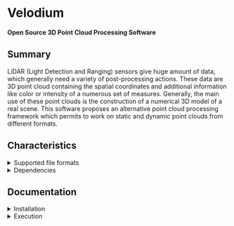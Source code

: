 # Velodium
**Open Source 3D Point Cloud Processing Software**

## Summary

LiDAR (Light Detection and Ranging) sensors give huge amount of data, which generally need a variety of post-processing actions. These data are 3D point cloud containing the spatial coordinates and additional information like color or intensity of a numerous set of measures. Generally, the main use of these point clouds is the construction of a numerical 3D model of a real scene. This software proposes an alternative point cloud processing framework which permits to work on static and dynamic point clouds from different formats.

## Characteristics

<details><summary>Supported file formats</summary>

Import: pts, ply, ptx, obj, csv

Export: pts, ply

</details>

<details><summary>Dependencies</summary>

All of the code is written in C++, for performance purpose. The incorporated external libraries come from the open source world:
- OpenGL (https://www.opengl.org): Data visualization
- ImGui (https://github.com/ocornut/imgui): Graphical user interface
- PCL (https://pointclouds.org/): a set of processing algorithms
- Eigen (https://eigen.tuxfamily.org/): Some linear algebra
- FLANN (https://github.com/flann-lib/flann) & Nanoflann (https://github.com/jlblancoc/nanoflann) : Nearest neighbor search
- Gnuplot (http://www.gnuplot.info/): Graphical data visualization
- OptimLib (https://www.kthohr.com/optimlib.html): Numerical optimization methods
- normals_Hough (https://github.com/aboulch/normals_Hough): Method for normal estimation
- OpenMP (https://www.openmp.org/): Multithreading
- FontAwesome (https://fontawesome.com/): Icons

</details>

## Documentation

<details><summary>Installation</summary>
This code is only supported on Linux OS.
Tested on Ubuntu 18.04LTS, 20.04LTS, 22.04LTS.

Simply run the script file
```
cd /Lidium
./install.sh
```

Compile the executable:
```
 mkdir build && cd build && cmake .. && make -j4
```

</details>
<details><summary>Execution</summary>

To start the program run:
```
./executable
```

Some arguments could be added:
```
- capture                 [LiDAR capture mode]
- ai                      [AI interface mode]
- server                  [Server mode]
- load + absolute_path    [Load a cloud at start]

```

</details>
